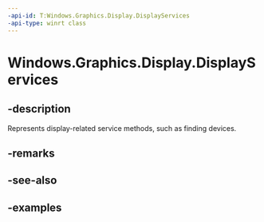 ```yaml
---
-api-id: T:Windows.Graphics.Display.DisplayServices
-api-type: winrt class
---
```


# Windows.Graphics.Display.DisplayServices

<!--
public sealed class DisplayServices
-->

## -description

Represents display-related service methods, such as finding devices.

## -remarks

## -see-also

## -examples
